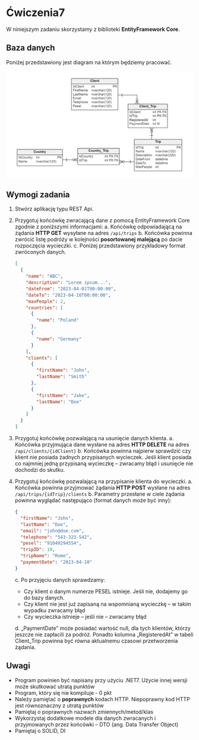 # Ćwiczenia7

W niniejszym zadaniu skorzystamy z biblioteki **EntityFramework Core**.

## Baza danych

Poniżej przedstawiony jest diagram na którym będziemy pracować.

![alt text](./SqlData/cw7DatabaseERD.PNG "Title")

## Wymogi zadania

1. Stwórz aplikację typu REST Api.
2. Przygotuj końcówkę zwracającą dane z pomocą EntityFramework Core zgodnie z poniższymi informacjami:
   a. Końcówkę odpowiadającą na żądania **HTTP GET** wysyłane na adres `/api/trips`
   b. Końcówka powinna zwrócić listę podróży w kolejności **posortowanej** **malejącą** po dacie rozpoczęcia wycieczki.
   c. Poniżej przedstawiony przykładowy format zwróconych danych.

   ```json
   [
     {
       "name": "ABC",
       "description": "Lorem ipsum...",
       "dateFrom": "2023-04-01T00:00:00",
       "dateTo": "2023-04-10T00:00:00",
       "maxPeople": 2,
       "countries": [
         {
           "name": "Poland"
         },
         {
           "name": "Germany"
         }
       ],
       "clients": [
         {
           "firstName": "John",
           "lastName": "Smith"
         },
         {
           "firstName": "Jake",
           "lastName": "Doe"
         }
       ]
     }
   ]
   ```

3. Przygotuj końcówkę pozwalającą na usunięcie danych klienta.
   a. Końcówka przyjmująca dane wysłane na adres **HTTP DELETE** na adres
   `/api/clients/{idClient}`
   b. Końcówka powinna najpierw sprawdzić czy klient nie posiada żadnych
   przypisanych wycieczek. Jeśli klient posiada co najmniej jedną przypisaną wycieczkę – zwracamy błąd i usunięcie nie dochodzi do skutku.

4. Przygotuj końcówkę pozwalającą na przypisanie klienta do wycieczki.
   a. Końcówka powinna przyjmować żądania **HTTP POST** wysłane na adres
   `/api/trips/{idTrip}/clients`
   b. Parametry przesłane w ciele żądania powinna wyglądać następująco (format danych może być inny):

   ```json
   {
     "firstName": "John",
     "lastName": "Doe",
     "email": "john@doe.com",
     "telephone": "543-323-542",
     "pesel": "91040294554",
     "tripID": 10,
     "tripName": "Rome",
     "paymentDate": "2023-04-10"
   }
   ```

   c. Po przyjęciu danych sprawdzamy:

   - Czy klient o danym numerze PESEL istnieje. Jeśli nie, dodajemy go do bazy
     danych.
   - Czy klient nie jest już zapisaną na wspomnianą wycieczkę – w takim
     wypadku zwracamy błąd
   - Czy wycieczka istnieje – jeśli nie – zwracamy błąd

   d. „PaymentDate” może posiadać wartość null, dla tych klientów, którzy jeszcze nie
   zapłacili za podróż. Ponadto kolumna „RegisteredAt” w tabeli Client_Trip
   powinna być równa aktualnemu czasowi przetworzenia żądania.

## Uwagi

- Program powinien być napisany przy użyciu .NET7. Użycie innej wersji może skutkować utratą punktów
- Program, który się nie kompiluje - 0 pkt
- Należy pamiętać o **poprawnych** kodach HTTP. Niepoprawny kod HTTP jest równoznaczny z utratą punktów
- Pamiętaj o poprawnych nazwach zmiennych/metod/klas
- Wykorzystaj dodatkowe modele dla danych zwracanych i przyjmowanych przez
  końcówki – DTO (ang. Data Transfer Object)
- Pamiętaj o SOLID, DI
